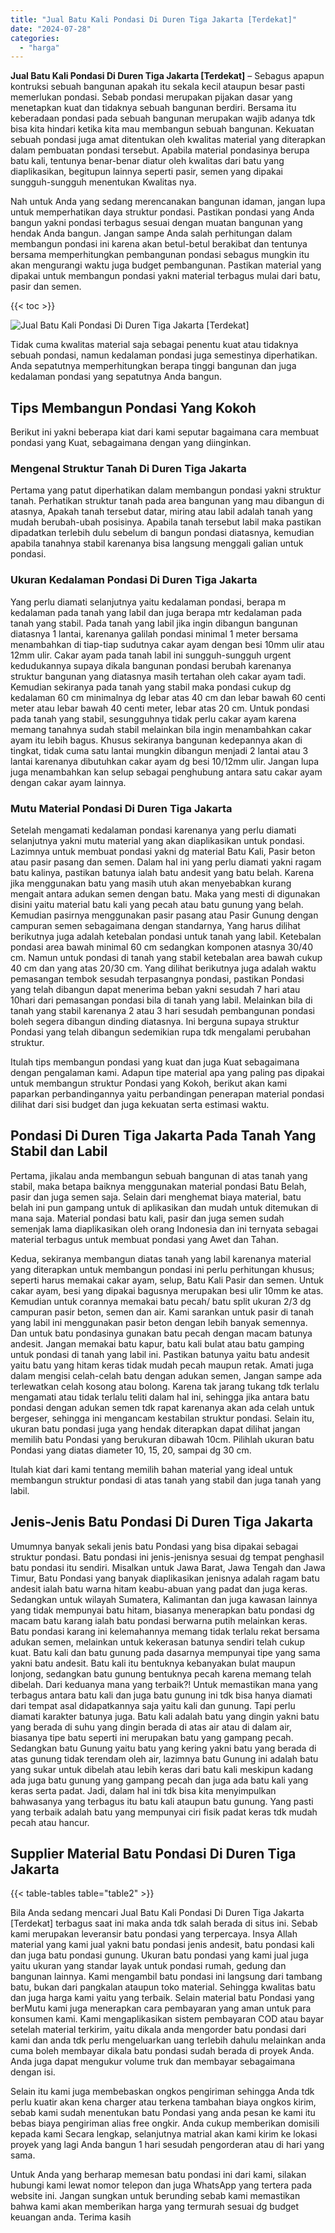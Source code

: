 ```yaml
---
title: "Jual Batu Kali Pondasi Di Duren Tiga Jakarta [Terdekat]"
date: "2024-07-28"
categories: 
  - "harga"
---
```


**Jual Batu Kali Pondasi Di Duren Tiga Jakarta \[Terdekat\]** – Sebagus apapun kontruksi sebuah bangunan apakah itu sekala kecil ataupun besar pasti memerlukan pondasi. Sebab pondasi merupakan pijakan dasar yang menetapkan kuat dan tidaknya sebuah bangunan berdiri. Bersama itu keberadaan pondasi pada sebuah bangunan merupakan wajib adanya tdk bisa kita hindari ketika kita mau membangun sebuah bangunan. Kekuatan sebuah pondasi juga amat ditentukan oleh kwalitas material yang diterapkan dalam pembuatan pondasi tersebut. Apabila material pondasinya berupa batu kali, tentunya benar-benar diatur oleh kwalitas dari batu yang diaplikasikan, begitupun lainnya seperti pasir, semen yang dipakai sungguh-sungguh menentukan Kwalitas nya.

Nah untuk Anda yang sedang merencanakan bangunan idaman, jangan lupa untuk memperhatikan daya struktur pondasi. Pastikan pondasi yang Anda bangun yakni pondasi terbagus sesuai dengan muatan bangunan yang hendak Anda bangun. Jangan sampe Anda salah perhitungan dalam membangun pondasi ini karena akan betul-betul berakibat dan tentunya bersama memperhitungkan pembangunan pondasi sebagus mungkin itu akan mengurangi waktu juga budget pembangunan. Pastikan material yang dipakai untuk membangun pondasi yakni material terbagus mulai dari batu, pasir dan semen.

{{< toc >}}

![Jual Batu Kali Pondasi Di Duren Tiga Jakarta [Terdekat]](/images/jual-batu-kali-10.png)

Tidak cuma kwalitas material saja sebagai penentu kuat atau tidaknya sebuah pondasi, namun kedalaman pondasi juga semestinya diperhatikan. Anda sepatutnya memperhitungkan berapa tinggi bangunan dan juga kedalaman pondasi yang sepatutnya Anda bangun.

## Tips Membangun Pondasi Yang Kokoh

Berikut ini yakni beberapa kiat dari kami seputar bagaimana cara membuat pondasi yang Kuat, sebagaimana dengan yang diinginkan.

### Mengenal Struktur Tanah Di Duren Tiga Jakarta

Pertama yang patut diperhatikan dalam membangun pondasi yakni struktur tanah. Perhatikan struktur tanah pada area bangunan yang mau dibangun di atasnya, Apakah tanah tersebut datar, miring atau labil adalah tanah yang mudah berubah-ubah posisinya. Apabila tanah tersebut labil maka pastikan dipadatkan terlebih dulu sebelum di bangun pondasi diatasnya, kemudian apabila tanahnya stabil karenanya bisa langsung menggali galian untuk pondasi.

### Ukuran Kedalaman Pondasi Di Duren Tiga Jakarta

Yang perlu diamati selanjutnya yaitu kedalaman pondasi, berapa m kedalaman pada tanah yang labil dan juga berapa mtr kedalaman pada tanah yang stabil. Pada tanah yang labil jika ingin dibangun bangunan diatasnya 1 lantai, karenanya galilah pondasi minimal 1 meter bersama menambahkan di tiap-tiap sudutnya cakar ayam dengan besi 10mm ulir atau 12mm ulir. Cakar ayam pada tanah labil ini sungguh-sungguh urgent kedudukannya supaya dikala bangunan pondasi berubah karenanya struktur bangunan yang diatasnya masih tertahan oleh cakar ayam tadi. Kemudian sekiranya pada tanah yang stabil maka pondasi cukup dg kedalaman 60 cm minimalnya dg lebar atas 40 cm dan lebar bawah 60 centi meter atau lebar bawah 40 centi meter, lebar atas 20 cm. Untuk pondasi pada tanah yang stabil, sesungguhnya tidak perlu cakar ayam karena memang tanahnya sudah stabil melainkan bila ingin menambahkan cakar ayam itu lebih bagus. Khusus sekiranya bangunan kedepannya akan di tingkat, tidak cuma satu lantai mungkin dibangun menjadi 2 lantai atau 3 lantai karenanya dibutuhkan cakar ayam dg besi 10/12mm ulir. Jangan lupa juga menambahkan kan selup sebagai penghubung antara satu cakar ayam dengan cakar ayam lainnya.

### Mutu Material Pondasi Di Duren Tiga Jakarta

Setelah mengamati kedalaman pondasi karenanya yang perlu diamati selanjutnya yakni mutu material yang akan diaplikasikan untuk pondasi. Lazimnya untuk membuat pondasi yakni dg material Batu Kali, Pasir beton atau pasir pasang dan semen. Dalam hal ini yang perlu diamati yakni ragam batu kalinya, pastikan batunya ialah batu andesit yang batu belah. Karena jika menggunakan batu yang masih utuh akan menyebabkan kurang mengait antara adukan semen dengan batu. Maka yang mesti di digunakan disini yaitu material batu kali yang pecah atau batu gunung yang belah. Kemudian pasirnya menggunakan pasir pasang atau Pasir Gunung dengan campuran semen sebagaimana dengan standarnya, Yang harus dilihat berikutnya juga adalah ketebalan pondasi untuk tanah yang labil. Ketebalan pondasi area bawah minimal 60 cm sedangkan komponen atasnya 30/40 cm. Namun untuk pondasi di tanah yang stabil ketebalan area bawah cukup 40 cm dan yang atas 20/30 cm. Yang dilihat berikutnya juga adalah waktu pemasangan tembok sesudah terpasangnya pondasi, pastikan Pondasi yang telah dibangun dapat menerima beban yakni sesudah 7 hari atau 10hari dari pemasangan pondasi bila di tanah yang labil. Melainkan bila di tanah yang stabil karenanya 2 atau 3 hari sesudah pembangunan pondasi boleh segera dibangun dinding diatasnya. Ini berguna supaya struktur Pondasi yang telah dibangun sedemikian rupa tdk mengalami perubahan struktur.

Itulah tips membangun pondasi yang kuat dan juga Kuat sebagaimana dengan pengalaman kami. Adapun tipe material apa yang paling pas dipakai untuk membangun struktur Pondasi yang Kokoh, berikut akan kami paparkan perbandingannya yaitu perbandingan penerapan material pondasi dilihat dari sisi budget dan juga kekuatan serta estimasi waktu.

## Pondasi Di Duren Tiga Jakarta Pada Tanah Yang Stabil dan Labil

Pertama, jikalau anda membangun sebuah bangunan di atas tanah yang stabil, maka betapa baiknya menggunakan material pondasi Batu Belah, pasir dan juga semen saja. Selain dari menghemat biaya material, batu belah ini pun gampang untuk di aplikasikan dan mudah untuk ditemukan di mana saja. Material pondasi batu kali, pasir dan juga semen sudah semenjak lama diaplikasikan oleh orang Indonesia dan ini ternyata sebagai material terbagus untuk membuat pondasi yang Awet dan Tahan.

Kedua, sekiranya membangun diatas tanah yang labil karenanya material yang diterapkan untuk membangun pondasi ini perlu perhitungan khusus; seperti harus memakai cakar ayam, selup, Batu Kali Pasir dan semen. Untuk cakar ayam, besi yang dipakai bagusnya merupakan besi ulir 10mm ke atas. Kemudian untuk corannya memakai batu pecah/ batu split ukuran 2/3 dg campuran pasir beton, semen dan air. Kami sarankan untuk pasir di tanah yang labil ini menggunakan pasir beton dengan lebih banyak semennya. Dan untuk batu pondasinya gunakan batu pecah dengan macam batunya andesit. Jangan memakai batu kapur, batu kali bulat atau batu gamping untuk pondasi di tanah yang labil ini. Pastikan batunya yaitu batu andesit yaitu batu yang hitam keras tidak mudah pecah maupun retak. Amati juga dalam mengisi celah-celah batu dengan adukan semen, Jangan sampe ada terlewatkan celah kosong atau bolong. Karena tak jarang tukang tdk terlalu mengamati atau tidak terlalu teliti dalam hal ini, sehingga jika antara batu pondasi dengan adukan semen tdk rapat karenanya akan ada celah untuk bergeser, sehingga ini mengancam kestabilan struktur pondasi. Selain itu, ukuran batu pondasi juga yang hendak diterapkan dapat dilihat jangan memilih batu Pondasi yang berukuran dibawah 10cm. Pilihlah ukuran batu Pondasi yang diatas diameter 10, 15, 20, sampai dg 30 cm.

Itulah kiat dari kami tentang memilih bahan material yang ideal untuk membangun struktur pondasi di atas tanah yang stabil dan juga tanah yang labil.

## Jenis-Jenis Batu Pondasi Di Duren Tiga Jakarta

Umumnya banyak sekali jenis batu Pondasi yang bisa dipakai sebagai struktur pondasi. Batu pondasi ini jenis-jenisnya sesuai dg tempat penghasil batu pondasi itu sendiri. Misalkan untuk Jawa Barat, Jawa Tengah dan Jawa Timur, Batu Pondasi yang banyak diaplikasikan jenisnya adalah ragam batu andesit ialah batu warna hitam keabu-abuan yang padat dan juga keras. Sedangkan untuk wilayah Sumatera, Kalimantan dan juga kawasan lainnya yang tidak mempunyai batu hitam, biasanya menerapkan batu pondasi dg macam batu karang ialah batu pondasi berwarna putih melainkan keras. Batu pondasi karang ini kelemahannya memang tidak terlalu rekat bersama adukan semen, melainkan untuk kekerasan batunya sendiri telah cukup kuat. Batu kali dan batu gunung pada dasarnya mempunyai tipe yang sama yakni batu andesit. Batu kali itu bentuknya kebanyakan bulat maupun lonjong, sedangkan batu gunung bentuknya pecah karena memang telah dibelah. Dari keduanya mana yang terbaik?! Untuk memastikan mana yang terbagus antara batu kali dan juga batu gunung ini tdk bisa hanya diamati dari tempat asal didapatkannya saja yaitu kali dan gunung. Tapi perlu diamati karakter batunya juga. Batu kali adalah batu yang dingin yakni batu yang berada di suhu yang dingin berada di atas air atau di dalam air, biasanya tipe batu seperti ini merupakan batu yang gampang pecah. Sedangkan batu Gunung yaitu batu yang kering yakni batu yang berada di atas gunung tidak terendam oleh air, lazimnya batu Gunung ini adalah batu yang sukar untuk dibelah atau lebih keras dari batu kali meskipun kadang ada juga batu gunung yang gampang pecah dan juga ada batu kali yang keras serta padat. Jadi, dalam hal ini tdk bisa kita menyimpulkan bahwasanya yang terbagus itu batu kali ataupun batu gunung. Yang pasti yang terbaik adalah batu yang mempunyai ciri fisik padat keras tdk mudah pecah atau hancur.

## Supplier Material Batu Pondasi Di Duren Tiga Jakarta

{{< table-tables table="table2" >}}

Bila Anda sedang mencari Jual Batu Kali Pondasi Di Duren Tiga Jakarta \[Terdekat\] terbagus saat ini maka anda tdk salah berada di situs ini. Sebab kami merupakan leveransir batu pondasi yang terpercaya. Insya Allah material yang kami jual yakni batu pondasi jenis andesit, batu pondasi kali dan juga batu pondasi gunung. Ukuran batu pondasi yang kami jual juga yaitu ukuran yang standar layak untuk pondasi rumah, gedung dan bangunan lainnya. Kami mengambil batu pondasi ini langsung dari tambang batu, bukan dari pangkalan ataupun toko material. Sehingga kwalitas batu dan juga harga kami yaitu yang terbaik. Selain material batu Pondasi yang berMutu kami juga menerapkan cara pembayaran yang aman untuk para konsumen kami. Kami mengaplikasikan sistem pembayaran COD atau bayar setelah material terkirim, yaitu dikala anda mengorder batu pondasi dari kami dan anda tdk perlu mengeluarkan uang terlebih dahulu melainkan anda cuma boleh membayar dikala batu pondasi sudah berada di proyek Anda. Anda juga dapat mengukur volume truk dan membayar sebagaimana dengan isi.

Selain itu kami juga membebaskan ongkos pengiriman sehingga Anda tdk perlu kuatir akan kena charger atau terkena tambahan biaya ongkos kirim, sebab kami sudah menentukan batu Pondasi yang anda pesan ke kami itu bebas biaya pengiriman alias free ongkir. Anda cukup memberikan domisili kepada kami Secara lengkap, selanjutnya matrial akan kami kirim ke lokasi proyek yang lagi Anda bangun 1 hari sesudah pengorderan atau di hari yang sama.

Untuk Anda yang berharap memesan batu pondasi ini dari kami, silakan hubungi kami lewat nomor telepon dan juga WhatsApp yang tertera pada website ini. Jangan sungkan untuk berunding sebab kami memastikan bahwa kami akan memberikan harga yang termurah sesuai dg budget keuangan anda. Terima kasih
